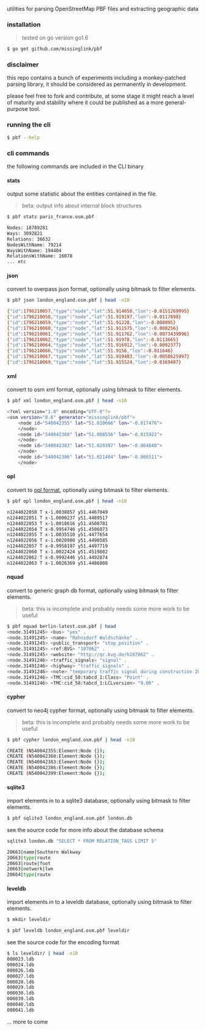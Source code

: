 
utilities for parsing OpenStreetMap PBF files and extracting geographic data

### installation

> tested on go version go1.6

```bash
$ go get github.com/missinglink/pbf
```

### disclaimer

this repo contains a bunch of experiments including a monkey-patched parsing library, it should be considered as permanently in development.

please feel free to fork and contribute, at some stage it might reach a level of maturity and stability where it could be published as a more general-purpose tool.

### running the cli

```bash
$ pbf --help
```

### cli commands

the following commands are included in the CLI binary

#### stats

output some statistic about the entities contained in the file.

> beta: output info about internal block structures

```bash
$ pbf stats paris_france.osm.pbf

Nodes: 18789281
Ways: 3092821
Relations: 36632
NodesWithName: 79214
WaysWithName: 194404
RelationsWithName: 16078
... etc
```

#### json

convert to overpass json format, optionally using bitmask to filter elements.

```bash
$ pbf json london_england.osm.pbf | head -n10

{"id":1796210057,"type":"node","lat":51.914658,"lon":-0.0151269995}
{"id":1796210058,"type":"node","lat":51.919197,"lon":-0.0117898}
{"id":1796210059,"type":"node","lat":51.91228,"lon":-0.008095}
{"id":1796210060,"type":"node","lat":51.911575,"lon":-0.008256}
{"id":1796210061,"type":"node","lat":51.911762,"lon":-0.0073439996}
{"id":1796210062,"type":"node","lat":51.91978,"lon":-0.0113665}
{"id":1796210064,"type":"node","lat":51.916912,"lon":-0.0092377}
{"id":1796210066,"type":"node","lat":51.9156,"lon":-0.011646}
{"id":1796210067,"type":"node","lat":51.919483,"lon":-0.0058625997}
{"id":1796210069,"type":"node","lat":51.915524,"lon":-0.0169407}
```

#### xml

convert to osm xml format, optionally using bitmask to filter elements.

```bash
$ pbf xml london_england.osm.pbf | head -n10

<?xml version="1.0" encoding="UTF-8"?>
<osm version="0.6" generator="missinglink/pbf">
	<node id="540042355" lat="51.010666" lon="-0.817476">
	</node>
	<node id="540042360" lat="51.008556" lon="-0.815922">
	</node>
	<node id="540042383" lat="51.020397" lon="-0.864640">
	</node>
	<node id="540042386" lat="51.021404" lon="-0.866511">
	</node>
```

#### opl

convert to [opl format](http://osmcode.org/opl-file-format/), optionally using bitmask to filter elements.

```bash
$ pbf opl london_england.osm.pbf | head -n10

n1244022050 T x-1.0038857 y51.4467049
n1244022051 T x-1.0000237 y51.4489517
n1244022053 T x-1.0018616 y51.4508781
n1244022054 T x-0.9954746 y51.4506073
n1244022055 T x-1.0035510 y51.4477654
n1244022056 T x-1.0020980 y51.4490585
n1244022057 T x-0.9958197 y51.4497719
n1244022060 T x-1.0022424 y51.4519882
n1244022062 T x-0.9992446 y51.4492874
n1244022063 T x-1.0026369 y51.4486008
```

#### nquad

convert to generic graph db format, optionally using bitmask to filter elements.

> beta: this is incomplete and probably needs some more work to be useful

```bash
$ pbf nquad berlin-latest.osm.pbf | head
<node.31491245> <bus> "yes" .
<node.31491245> <name> "Rahnsdorf Waldschänke" .
<node.31491245> <public_transport> "stop_position" .
<node.31491245> <ref:BVG> "107062" .
<node.31491245> <website> "http://qr.bvg.de/h107062" .
<node.31491246> <traffic_signals> "signal" .
<node.31491246> <highway> "traffic_signals" .
<node.31491246> <note> "temporary traffic signal during construction 2016 April-Nov" .
<node.31491246> <TMC:cid_58:tabcd_1:Class> "Point" .
<node.31491246> <TMC:cid_58:tabcd_1:LCLversion> "9.00" .
```

#### cypher

convert to neo4j cypher format, optionally using bitmask to filter elements.

> beta: this is incomplete and probably needs some more work to be useful

```bash
$ pbf cypher london_england.osm.pbf | head -n10

CREATE (N540042355:Element:Node {});
CREATE (N540042360:Element:Node {});
CREATE (N540042383:Element:Node {});
CREATE (N540042386:Element:Node {});
CREATE (N540042399:Element:Node {});
```

#### sqlite3

import elements in to a sqlite3 database, optionally using bitmask to filter elements.

```bash
$ pbf sqlite3 london_england.osm.pbf london.db
```

see the source code for more info about the database schema

```bash
sqlite3 london.db "SELECT * FROM RELATION_TAGS LIMIT 5"

20663|name|Southern Walkway
20663|type|route
20663|route|foot
20663|network|lwn
20664|type|route
```

#### leveldb

import elements in to a leveldb database, optionally using bitmask to filter elements.

```bash
$ mkdir leveldir

$ pbf leveldb london_england.osm.pbf leveldir
```

see the source code for the encoding format

```bash
$ ls leveldir/ | head -n10
000023.ldb
000024.ldb
000026.ldb
000027.ldb
000028.ldb
000029.ldb
000030.ldb
000039.ldb
000040.ldb
000041.ldb
```

... more to come
